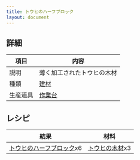 ```yaml
---
title: トウヒのハーフブロック
layout: document
---
```

## 詳細

|項目|内容|
|---|---|
|説明|薄く加工されたトウヒの木材|
|種類|[建材](建材)|
|生産道具|[作業台](作業台)|

## レシピ

|結果|材料|
|---|---|
|[トウヒのハーフブロック](トウヒのハーフブロック)x6|[トウヒの木材](トウヒの木材)x3|

